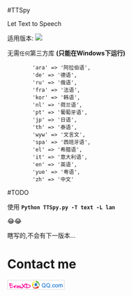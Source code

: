 #TTSpy 

Let Text to Speech

适用版本:
![](https://img.shields.io/badge/Python-2.7-brightgreen.svg)

无需`任何`第三方库 **(只能在Windows下运行)**

            'ara' => '阿拉伯语',
            'de' => '德语',
            'ru' => '俄语',
            'fra' => '法语',
            'kor' => '韩语',
            'nl' => '荷兰语',
            'pt' => '葡萄牙语',
            'jp' => '日语',
            'th' => '泰语',
            'wyw' => '文言文',
            'spa' => '西班牙语',
            'el' => '希腊语',
            'it' => '意大利语',
            'en' => '英语',
            'yue' => '粤语',
            'zh' => '中文' 

#TODO

使用 **`Python TTSpy.py -T text -L lan`**

          
:joy::joy:

瞎写的,不会有下一版本...

# Contact me 
![](image/email_image.png)

